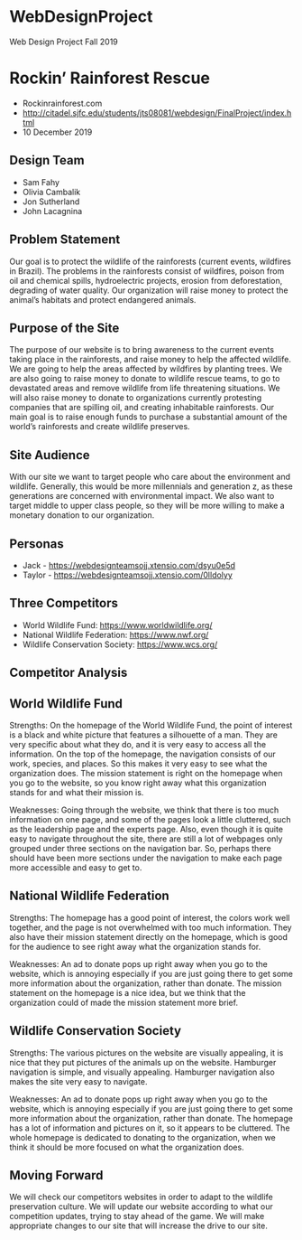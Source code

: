 # WebDesignProject
Web Design Project Fall 2019

# Rockin’ Rainforest Rescue
- Rockinrainforest.com
- http://citadel.sjfc.edu/students/jts08081/webdesign/FinalProject/index.html
- 10 December 2019

## Design Team

- Sam Fahy
- Olivia Cambalik
- Jon Sutherland
- John Lacagnina

## **Problem Statement** ##
Our goal is to protect the wildlife of the rainforests (current events, wildfires in Brazil). The problems in the rainforests consist of wildfires, poison from oil and chemical spills, hydroelectric projects, erosion from deforestation, degrading of water quality. Our organization will raise money to protect the animal’s habitats and protect endangered animals.

## Purpose of the Site

The purpose of our website is to bring awareness to the current events taking place in the rainforests, and raise money to help the affected wildlife. We are going to help the areas affected by wildfires by planting trees. We are also going to raise money to donate to wildlife rescue teams, to go to devastated areas and remove wildlife from life threatening situations. We will also raise money to donate to organizations currently protesting companies that are spilling oil, and creating inhabitable rainforests. Our main goal is to raise enough funds to purchase a substantial amount of the world’s rainforests and create wildlife preserves. 
     
## **Site Audience** ##

With our site we want to target people who care about the environment and wildlife. Generally, this would be more millennials and generation z, as these generations are concerned with environmental impact. We also want to target middle to upper class people, so they will be more willing to make a monetary donation to our organization. 

## **Personas** ##
 * Jack - https://webdesignteamsojj.xtensio.com/dsyu0e5d
 * Taylor - https://webdesignteamsojj.xtensio.com/0lldolyy
     
## **Three Competitors** ##
- World Wildlife Fund: https://www.worldwildlife.org/
- National Wildlife Federation: https://www.nwf.org/
- Wildlife Conservation Society: https://www.wcs.org/

## **Competitor Analysis** ##
## World Wildlife Fund
Strengths: On the homepage of the World Wildlife Fund, the point of interest is a black and white picture that features a silhouette of a man. They are very specific about what they do, and it is very easy to access all the information. On the top of the homepage, the navigation consists of our work, species, and places. So this makes it very easy to see what the organization does. The mission statement is right on the homepage when you go to the website, so you know right away what this organization stands for and what their mission is.

Weaknesses: Going through the website, we think that there is too much information on one page, and some of the pages look a little cluttered, such as the leadership page and the experts page. Also, even though it is quite easy to navigate throughout the site, there are still a lot of webpages only grouped under three sections on the navigation bar. So, perhaps there should have been more sections under the navigation to make each page more accessible and easy to get to.

## National Wildlife Federation
Strengths: The homepage has a good point of interest, the colors work well together, and the page is not overwhelmed with too much information. They also have their mission statement directly on the homepage, which is good for the audience to see right away what the organization stands for. 

Weaknesses: An ad to donate pops up right away when you go to the website, which is annoying especially if you are just going there to get some more information about the organization, rather than donate. The mission statement on the homepage is a nice idea, but we think that the organization could of made the mission statement more brief. 

## Wildlife Conservation Society
Strengths: The various pictures on the website are visually appealing, it is nice that they put pictures of the animals up on the website. Hamburger navigation is simple, and visually appealing. Hamburger navigation also makes the site very easy to navigate. 

Weaknesses: An ad to donate pops up right away when you go to the website, which is annoying especially if you are just going there to get some more information about the organization, rather than donate. The homepage has a lot of information and pictures on it, so it appears to be cluttered. The whole homepage is dedicated to donating to the organization, when we think it should be more focused on what the organization does. 


## Moving Forward

We will check our competitors websites in order to adapt to the wildlife preservation culture. We will update our website according to what our competition updates, trying to stay ahead of the game. We will make appropriate changes to our site that will increase the drive to our site. 
